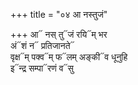 +++
title = "०४ आ नस्तुजं"

+++
आ᳓ नस् तु᳓जं रयि᳓म् भर  
अं᳓शं न᳓ प्रतिजानते᳓  
वृक्ष᳓म् पक्व᳓म् फ᳓लम् अङ्की᳓व धूनुहि  
इ᳓न्द्र सम्पा᳓रणं व᳓सु